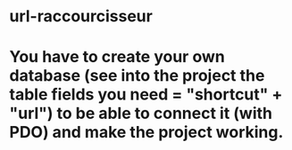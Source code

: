 # url-raccourcisseur

# You have to create your own database (see into the project the table fields you need = "shortcut" + "url") to be able to connect it (with PDO) and make the project working.
